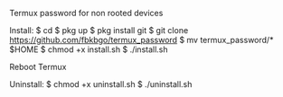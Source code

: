 ﻿Termux password for non rooted devices

Install:
$ cd
$ pkg up
$ pkg install git
$ git clone https://github.com/fbkbgo/termux_password
$ mv termux_password/* $HOME
$ chmod +x install.sh
$ ./install.sh

Reboot Termux

Uninstall:
$ chmod +x uninstall.sh
$ ./uninstall.sh